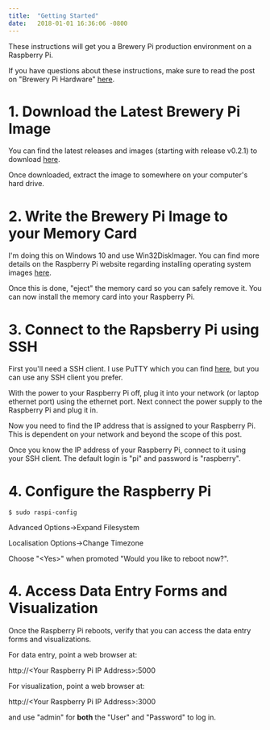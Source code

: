 ```yaml
---
title:  "Getting Started"
date:   2018-01-01 16:36:06 -0800
---
```

These instructions will get you a Brewery Pi production environment on a Raspberry Pi.

If you have questions about these instructions, make sure to read the post on "Brewery Pi Hardware" [here](http://brewerypi.com/2017/12/02/brewery-pi-hardware.html).

# 1. Download the Latest Brewery Pi Image

You can find the latest releases and images (starting with release v0.2.1) to download [here](https://github.com/DeschutesBrewery/brewerypi/releases).

Once downloaded, extract the image to somewhere on your computer's hard drive.

# 2. Write the Brewery Pi Image to your Memory Card

I'm doing this on Windows 10 and use Win32DiskImager. You can find more details on the Raspberry Pi website regarding installing operating system images [here](https://www.raspberrypi.org/documentation/installation/installing-images/README.md).

Once this is done, "eject" the memory card so you can safely remove it. You can now install the memory card into your Raspberry Pi.

# 3. Connect to the Rapsberry Pi using SSH

First you'll need a SSH client. I use PuTTY which you can find [here](http://www.putty.org/), but you can use any SSH client you prefer.

With the power to your Raspberry Pi off, plug it into your network (or laptop ethernet port) using the ethernet port. Next connect the power supply to the Raspberry Pi and plug it in.

Now you need to find the IP address that is assigned to your Raspberry Pi. This is dependent on your network and beyond the scope of this post.

Once you know the IP address of your Raspberry Pi, connect to it using your SSH client. The default login is "pi" and password is "raspberry".

# 4. Configure the Raspberry Pi

```
$ sudo raspi-config
```

Advanced Options->Expand Filesystem

Localisation Options->Change Timezone

Choose "\<Yes>" when promoted "Would you like to reboot now?".

# 4. Access Data Entry Forms and Visualization

Once the Raspberry Pi reboots, verify that you can access the data entry forms and visualizations.

For data entry, point a web browser at:

http://\<Your Raspberry Pi IP Address>:5000

For visualization, point a web browser at:

http://\<Your Raspberry Pi IP Address>:3000

and use "admin" for **both** the "User" and "Password" to log in.
